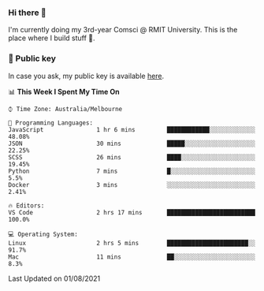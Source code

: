 ### Hi there 👋

I'm currently doing my 3rd-year Comsci @ RMIT University. This is the place where I build stuff 👀. 

### 🔑 Public key

In case you ask, my public key is available [here](https://public.auspham.dev/).

<!--START_SECTION:waka-->
📊 **This Week I Spent My Time On** 

```text
⌚︎ Time Zone: Australia/Melbourne

💬 Programming Languages: 
JavaScript               1 hr 6 mins         ████████████░░░░░░░░░░░░░   48.08% 
JSON                     30 mins             █████░░░░░░░░░░░░░░░░░░░░   22.25% 
SCSS                     26 mins             ████░░░░░░░░░░░░░░░░░░░░░   19.45% 
Python                   7 mins              █░░░░░░░░░░░░░░░░░░░░░░░░   5.5% 
Docker                   3 mins              ░░░░░░░░░░░░░░░░░░░░░░░░░   2.41%

🔥 Editors: 
VS Code                  2 hrs 17 mins       █████████████████████████   100.0%

💻 Operating System: 
Linux                    2 hrs 5 mins        ███████████████████████░░   91.7% 
Mac                      11 mins             ██░░░░░░░░░░░░░░░░░░░░░░░   8.3%

```


 Last Updated on 01/08/2021
<!--END_SECTION:waka-->

<!--
**rockmanvnx6/rockmanvnx6** is a ✨ _special_ ✨ repository because its `README.md` (this file) appears on your GitHub profile.

Here are some ideas to get you started:

- 🔭 I’m currently working on ...
- 🌱 I’m currently learning ...
- 👯 I’m looking to collaborate on ...
- 🤔 I’m looking for help with ...
- 💬 Ask me about ...
- 📫 How to reach me: ...
- 😄 Pronouns: ...
- ⚡ Fun fact: ...
-->
